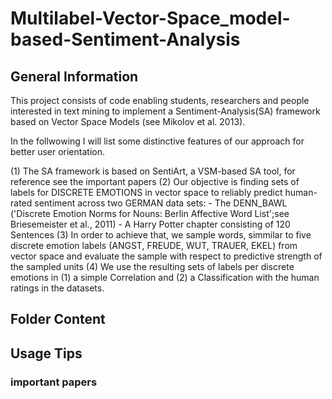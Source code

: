 # Multilabel-Vector-Space_model-based-Sentiment-Analysis

## General Information 

This project consists of code enabling students, researchers and people interested in text mining to implement a Sentiment-Analysis(SA) framework based on 
Vector Space Models (see Mikolov et al. 2013).

In the follwowing I will list some distinctive features of our approach for better user orientation.

(1) The SA framework is based on SentiArt, a VSM-based SA tool, for reference see the important papers
(2) Our objective is finding sets of labels for DISCRETE EMOTIONS in vector space to reliably predict human-rated sentiment across two GERMAN data sets:
      - The DENN_BAWL ('Discrete Emotion Norms for Nouns: Berlin Affective Word List';see Briesemeister et al., 2011)
      - A Harry Potter chapter consisting of 120 Sentences
(3) In order to achieve that, we sample words, simmilar to five discrete emotion labels (ANGST, FREUDE, WUT, TRAUER, EKEL) from vector space and evaluate the sample with respect to predictive strength of the sampled units
(4) We use the resulting sets of labels per discrete emotions in (1) a simple Correlation and (2) a Classification with the human ratings in the datasets.


## Folder Content

## Usage Tips

### important papers
